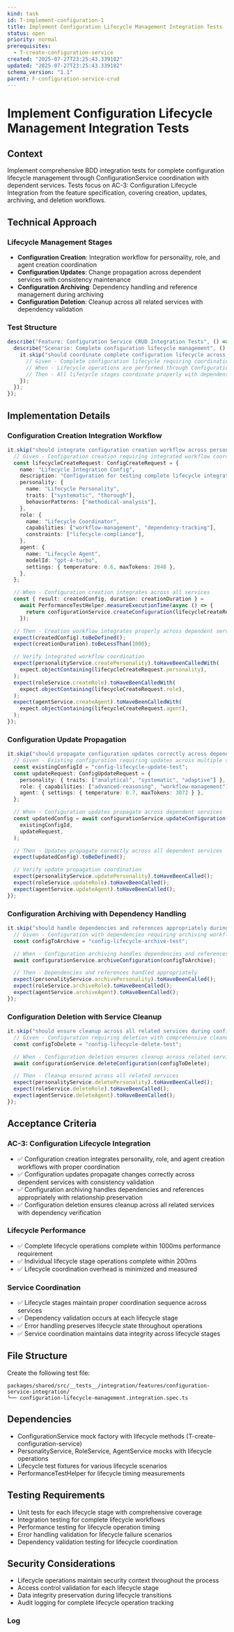 ```yaml
---
kind: task
id: T-implement-configuration-1
title: Implement Configuration Lifecycle Management Integration Tests
status: open
priority: normal
prerequisites:
  - T-create-configuration-service
created: "2025-07-27T23:25:43.339182"
updated: "2025-07-27T23:25:43.339182"
schema_version: "1.1"
parent: F-configuration-service-crud
---
```


# Implement Configuration Lifecycle Management Integration Tests

## Context

Implement comprehensive BDD integration tests for complete configuration lifecycle management through ConfigurationService coordination with dependent services. Tests focus on AC-3: Configuration Lifecycle Integration from the feature specification, covering creation, updates, archiving, and deletion workflows.

## Technical Approach

### Lifecycle Management Stages

- **Configuration Creation**: Integration workflow for personality, role, and agent creation coordination
- **Configuration Updates**: Change propagation across dependent services with consistency maintenance
- **Configuration Archiving**: Dependency handling and reference management during archiving
- **Configuration Deletion**: Cleanup across all related services with dependency validation

### Test Structure

```typescript
describe("Feature: Configuration Service CRUD Integration Tests", () => {
  describe("Scenario: Complete configuration lifecycle management", () => {
    it.skip("should coordinate complete configuration lifecycle across all services", async () => {
      // Given - Complete configuration lifecycle requiring coordination across all services
      // When - Lifecycle operations are performed through ConfigurationService
      // Then - All lifecycle stages coordinate properly with dependent services
    });
  });
});
```

## Implementation Details

### Configuration Creation Integration Workflow

```typescript
it.skip("should integrate configuration creation workflow across personality, role, and agent services", async () => {
  // Given - Configuration creation requiring integrated workflow coordination
  const lifecycleCreateRequest: ConfigCreateRequest = {
    name: "Lifecycle Integration Config",
    description: "Configuration for testing complete lifecycle integration",
    personality: {
      name: "Lifecycle Personality",
      traits: ["systematic", "thorough"],
      behaviorPatterns: ["methodical-analysis"],
    },
    role: {
      name: "Lifecycle Coordinator",
      capabilities: ["workflow-management", "dependency-tracking"],
      constraints: ["lifecycle-compliance"],
    },
    agent: {
      name: "Lifecycle Agent",
      modelId: "gpt-4-turbo",
      settings: { temperature: 0.6, maxTokens: 2048 },
    },
  };

  // When - Configuration creation integrates across all services
  const { result: createdConfig, duration: creationDuration } =
    await PerformanceTestHelper.measureExecutionTime(async () => {
      return configurationService.createConfiguration(lifecycleCreateRequest);
    });

  // Then - Creation workflow integrates properly across dependent services
  expect(createdConfig).toBeDefined();
  expect(creationDuration).toBeLessThan(1000);

  // Verify integrated workflow coordination
  expect(personalityService.createPersonality).toHaveBeenCalledWith(
    expect.objectContaining(lifecycleCreateRequest.personality),
  );
  expect(roleService.createRole).toHaveBeenCalledWith(
    expect.objectContaining(lifecycleCreateRequest.role),
  );
  expect(agentService.createAgent).toHaveBeenCalledWith(
    expect.objectContaining(lifecycleCreateRequest.agent),
  );
});
```

### Configuration Update Propagation

```typescript
it.skip("should propagate configuration updates correctly across dependent services", async () => {
  // Given - Existing configuration requiring updates across multiple services
  const existingConfigId = "config-lifecycle-update-test";
  const updateRequest: ConfigUpdateRequest = {
    personality: { traits: ["analytical", "systematic", "adaptive"] },
    role: { capabilities: ["advanced-reasoning", "workflow-management"] },
    agent: { settings: { temperature: 0.7, maxTokens: 3072 } },
  };

  // When - Configuration updates propagate across dependent services
  const updatedConfig = await configurationService.updateConfiguration(
    existingConfigId,
    updateRequest,
  );

  // Then - Updates propagate correctly across all dependent services
  expect(updatedConfig).toBeDefined();

  // Verify update propagation coordination
  expect(personalityService.updatePersonality).toHaveBeenCalled();
  expect(roleService.updateRole).toHaveBeenCalled();
  expect(agentService.updateAgent).toHaveBeenCalled();
});
```

### Configuration Archiving with Dependency Handling

```typescript
it.skip("should handle dependencies and references appropriately during configuration archiving", async () => {
  // Given - Configuration with dependencies requiring archiving workflow
  const configToArchive = "config-lifecycle-archive-test";

  // When - Configuration archiving handles dependencies and references
  await configurationService.archiveConfiguration(configToArchive);

  // Then - Dependencies and references handled appropriately
  expect(personalityService.archivePersonality).toHaveBeenCalled();
  expect(roleService.archiveRole).toHaveBeenCalled();
  expect(agentService.archiveAgent).toHaveBeenCalled();
});
```

### Configuration Deletion with Service Cleanup

```typescript
it.skip("should ensure cleanup across all related services during configuration deletion", async () => {
  // Given - Configuration requiring deletion with comprehensive cleanup
  const configToDelete = "config-lifecycle-delete-test";

  // When - Configuration deletion ensures cleanup across related services
  await configurationService.deleteConfiguration(configToDelete);

  // Then - Cleanup ensured across all related services
  expect(personalityService.deletePersonality).toHaveBeenCalled();
  expect(roleService.deleteRole).toHaveBeenCalled();
  expect(agentService.deleteAgent).toHaveBeenCalled();
});
```

## Acceptance Criteria

### AC-3: Configuration Lifecycle Integration

- ✅ Configuration creation integrates personality, role, and agent creation workflows with proper coordination
- ✅ Configuration updates propagate changes correctly across dependent services with consistency validation
- ✅ Configuration archiving handles dependencies and references appropriately with relationship preservation
- ✅ Configuration deletion ensures cleanup across all related services with dependency verification

### Lifecycle Performance

- ✅ Complete lifecycle operations complete within 1000ms performance requirement
- ✅ Individual lifecycle stage operations complete within 200ms
- ✅ Lifecycle coordination overhead is minimized and measured

### Service Coordination

- ✅ Lifecycle stages maintain proper coordination sequence across services
- ✅ Dependency validation occurs at each lifecycle stage
- ✅ Error handling preserves lifecycle state throughout operations
- ✅ Service coordination maintains data integrity across lifecycle stages

## File Structure

Create the following test file:

```
packages/shared/src/__tests__/integration/features/configuration-service-integration/
└── configuration-lifecycle-management.integration.spec.ts
```

## Dependencies

- ConfigurationService mock factory with lifecycle methods (T-create-configuration-service)
- PersonalityService, RoleService, AgentService mocks with lifecycle operations
- Lifecycle test fixtures for various lifecycle scenarios
- PerformanceTestHelper for lifecycle timing measurements

## Testing Requirements

- Unit tests for each lifecycle stage with comprehensive coverage
- Integration testing for complete lifecycle workflows
- Performance testing for lifecycle operation timing
- Error handling validation for lifecycle failure scenarios
- Dependency validation testing for lifecycle coordination

## Security Considerations

- Lifecycle operations maintain security context throughout the process
- Access control validation for each lifecycle stage
- Data integrity preservation during lifecycle transitions
- Audit logging for complete lifecycle operation tracking

### Log
